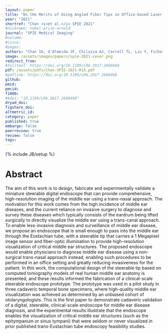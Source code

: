 ```yaml
---
layout: paper
title: "On the Merits of Using Angled Fiber Tips in Office-based Laser Surgery of the Vocal Folds"
year: "2021"
shortref: "Chan <i>et al.</i> SPIE 2021"
#nickname: nobel-prize-arnold
journal: "SPIE Medical Imaging"
#volume:
#issue:
#pages:
authors: "Chan IA, d'Almeida JF, Chiluisa AJ, Carroll TL, Liu Y, Fichera L"
image: /assets/images/papers/spie-2021-cover.png
redirect_from:
#fulltext: https://doi.org/10.1109/LRA.2017.2668468
pdf: /assets/pdfs/Chan-SPIE-2021-R15.pdf
#pdflink: https://doi.org/10.1109/LRA.2017.2668468
github:
pmid:
pmcid:
f1000:
#$doi: "10.1109/LRA.2017.2668468"
dryad_doi:
figshare_doi:
altmetric_id:
category: paper
published: true
embargo: false
peerreview: true
review: false
tags:
---
```

{% include JB/setup %}

# Abstract

The aim of this work is to design, fabricate and experimentally validate a miniature steerable digital endoscope that can provide comprehensive, high-resolution imaging of the middle ear using a trans-nasal approach. The motivation for this work comes from the high incidence of middle ear diseases, and the current reliance on invasive surgery to diagnose and survey these diseases which typically consists of the eardrum being lifted surgically to directly visualize the middle ear using a trans-canal approach. To enable less-invasive diagnosis and surveillance of middle ear disease, we propose an endoscope that is small enough to pass into the middle ear through the Eustachian tube, with a steerable tip that carries a 1 Megapixel image sensor and fiber-optic illumination to provide high-resolution visualization of critical middle ear structures. The proposed endoscope would enable physicians to diagnose middle ear disease using a non-surgical trans-nasal approach instead, enabling such procedures to be performed in an office setting and greatly reducing invasiveness for the patient. In this work, the computational design of the steerable tip based on computed tomography models of real human middle ear anatomy is presented, and these results informed the fabrication of a clinical-scale steerable endoscope prototype. The prototype was used in a pilot study in three cadaveric temporal bone specimens, where high-quality middle ear visualization was achieved as determined by an unbiased cohort of otolaryngologists. This is the first paper to demonstrate cadaveric validation of a digital, steerable, clinical-scale endoscope for middle ear disease diagnosis, and the experimental results illustrate that the endoscope enables the visualization of critical middle ear structures (such as the epitympanum or sinus tympani) that were seldom or never visualized in prior published trans-Eustachian tube endoscopy feasibility studies.
